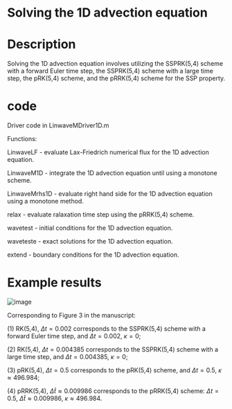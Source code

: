 # Solving the 1D advection equation

# Description
Solving the 1D advection equation involves utilizing the SSPRK(5,4) scheme with a forward Euler time step, the SSPRK(5,4) scheme with a large time step, the pRK(5,4) scheme, and the pRRK(5,4) scheme for the SSP property.

# code
Driver code in LinwaveMDriver1D.m

Functions:

LinwaveLF - evaluate Lax-Friedrich numerical flux for the 1D advection equation.

LinwaveM1D - integrate the 1D advection equation until using a monotone scheme.

LinwaveMrhs1D - evaluate right hand side for the 1D advection equation using a monotone method.

relax - evaluate ralaxation time step using the pRRK(5,4) scheme.

wavetest - initial conditions for the 1D advection equation.

waveteste - exact solutions for the 1D advection equation.

extend - boundary conditions for the 1D advection equation.

# Example results
![image](https://github.com/liulelenudt/LTS-for-scalar-conservation-laws/assets/148626828/53bbbd3a-5e99-45a6-86d3-cd8630ecedc5)

Corresponding to Figure 3 in the manuscript:

(1) RK(5,4), $\Delta t=0.002$ corresponds to the SSPRK(5,4) scheme with a forward Euler time step, and $\Delta t=0.002$, $\kappa=0$;

(2) RK(5,4), $\Delta t=0.004385$ corresponds to the SSPRK(5,4) scheme with a large time step, and $\Delta t=0.004385$, $\kappa=0$;

(3) pRK(5,4), $\Delta t=0.5$ corresponds to the pRK(5,4) scheme, and $\Delta t=0.5$, $\kappa\approx496.984$;

(4) pRRK(5,4), $\Delta\hat{t}\approx0.009986$ corresponds to the pRRK(5,4) scheme: $\Delta t=0.5$, $\Delta\hat{t}\approx0.009986$, $\kappa\approx496.984$.
